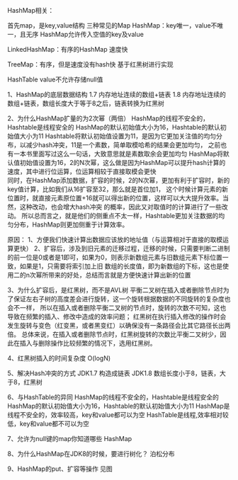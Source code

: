 HashMap相关：

首先map，是key,value结构
三种常见的Map
HashMap：key唯一，value不唯一，且无序
HashMap允许传入空值的key及value


LinkedHashMap：有序的HashMap 速度快

TreeMap：有序，但是速度没有hash快
基于红黑树进行实现

HashTable value不允许存储null值

1、HashMap的底层数据结构
1.7 内存地址连续的数组+链表
1.8 内存地址连续的数组+链表，数组长度大于等于8之后，链表转换为红黑树



2、为什么HashMap扩量的为2次幂（两倍）
HashMap的线程不安全的，Hashtable是线程安全的
HashMap的默认初始值大小为16，Hashtable的默认初始值大小为11
Hashtable将默认初始值设置为11，是因为它更加关注值的均匀分布，以减少hash冲突，11是一个素数，简单取模哈希的结果会更加均匀，
之前也有一本书里面写过这么一句话，大致意思就是素数取余会更加均匀
HashMap将默认值初始值设置为16，2的N次幂，这么做是因为HashMap可以提升hash计算的速度，其中进行位运算，位运算相较于直接取模会更快  
同时，在HashMap添加数据，扩容的时候，2的N次幂，更加有利于扩容时，新的key值计算，比如我们从16扩容至32，那么就是首位加1，
这个时候计算元素的新位置时，就直接元素原位置+16就可以得出新的位置，这样可以大大提升效率。当然，这种改动，也会增大hash冲突
的概率，因此又对取值时的计算进行了一些改动。
所以总而言之，就是他们的侧重点不太一样，Hashtable更加关注数据的均匀分布，HashMap则更加侧重于计算效率。

原因：
1、方便我们快速计算出数据应该放的地址值（与运算相对于直接的取模运算更快）
2、扩容后，涉及到旧元素的迁移过程，迁移的时候，只需要判断二进制的前一位是0或者是1即可，如果为0，则表示新数组元素与旧数组元素下标位置一致，如果是1，只需要将索引加上旧
数组的长度值，即为新数组的下标，这也是使用二的n次幂所带来的好处，总结而言就是方便快速计算出新的位置


3、为什么扩容后，是红黑树，而不是AVL树
平衡二叉树在插入或者删除节点时为了保证左右子树的高度差会进行旋转，这一个旋转根据数据的不同旋转的复杂度也会不一样，
所以在插入或者删除平衡二叉树的节点时，旋转的次数不可知，这也导致在频繁的插入、修改中造成的效率问题；
红黑树在执行插入修改的操作时会发生旋转与变色（红变黑，或者黑变红）以确保没有一条路径会比其它路径长出两倍。
总体来说，在插入或者删除节点时，红黑树旋转的次数比平衡二叉树少，因此在插入与删除操作比较频繁的情况下，选用红黑树。


4、红黑树插入的时间复杂度
O(logN)

5、解决Hash冲突的方式
JDK1.7 构造成链表
JDK1.8 数组长度小于8，链表，大于8，红黑树

6、与HashTable的异同
HashMap的线程不安全的，Hashtable是线程安全的
HashMap的默认初始值大小为16，Hashtable的默认初始值大小为11
HashMap是线程不安全的，效率较高，key和value都可以为空
HashTable是线程,效率相对较低，key和value都不可以为空

7、允许为null键的map你知道哪些
HashMap


8、为什么HashMap在JDK8的时候，要进行树化？
泊松分布


9、HashMap的put、扩容等操作
见图
